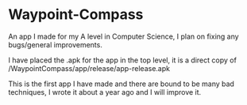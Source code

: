 # Waypoint-Compass
An app I made for my A level in Computer Science, I plan on fixing any bugs/general improvements.

I have placed the .apk for the app in the top level, it is a direct copy of /WaypointCompass/app/release/app-release.apk

This is the first app I have made and there are bound to be many bad techniques, I wrote it about a year ago and I will improve it.
